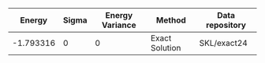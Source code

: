 |       Energy          |  Sigma          | Energy Variance  |  Method                                                          | Data repository                     |
| ----------------------| ----------------| -----------------|------------------------------------------------------------------|------------------------------------ |
|    -1.793316          |  0              | 0                | Exact Solution                                                   | SKL/exact24                         |
